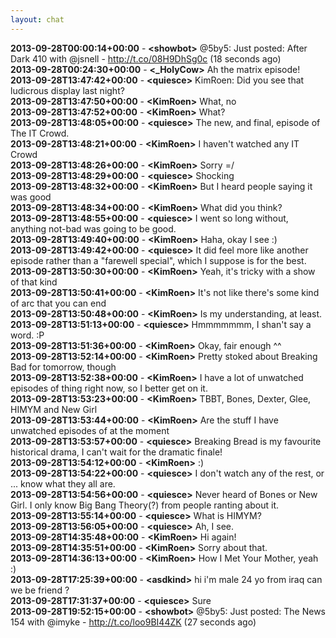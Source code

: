 ```yaml
---
layout: chat
---
```

**2013-09-28T00:00:14+00:00** - **&lt;showbot&gt;** @5by5: Just posted: After Dark 410 with @jsnell - http://t.co/08H9DhSg0c (18 seconds ago)  
**2013-09-28T00:24:30+00:00** - **&lt;_HolyCow&gt;** Ah the matrix episode!  
**2013-09-28T13:47:42+00:00** - **&lt;quiesce&gt;** KimRoen: Did you see that ludicrous display last night?  
**2013-09-28T13:47:50+00:00** - **&lt;KimRoen&gt;** What, no  
**2013-09-28T13:47:52+00:00** - **&lt;KimRoen&gt;** What?  
**2013-09-28T13:48:05+00:00** - **&lt;quiesce&gt;** The new, and final, episode of The IT Crowd.  
**2013-09-28T13:48:21+00:00** - **&lt;KimRoen&gt;** I haven't watched any IT Crowd  
**2013-09-28T13:48:26+00:00** - **&lt;KimRoen&gt;** Sorry =/  
**2013-09-28T13:48:29+00:00** - **&lt;quiesce&gt;** Shocking  
**2013-09-28T13:48:32+00:00** - **&lt;KimRoen&gt;** But I heard people saying it was good  
**2013-09-28T13:48:34+00:00** - **&lt;KimRoen&gt;** What did you think?  
**2013-09-28T13:48:55+00:00** - **&lt;quiesce&gt;** I went so long without, anything not-bad was going to be good.  
**2013-09-28T13:49:40+00:00** - **&lt;KimRoen&gt;** Haha, okay I see :)  
**2013-09-28T13:49:42+00:00** - **&lt;quiesce&gt;** It did feel more like another episode rather than a "farewell special", which I suppose is for the best.  
**2013-09-28T13:50:30+00:00** - **&lt;KimRoen&gt;** Yeah, it's tricky with a show of that kind  
**2013-09-28T13:50:41+00:00** - **&lt;KimRoen&gt;** It's not like there's some kind of arc that you can end  
**2013-09-28T13:50:48+00:00** - **&lt;KimRoen&gt;** Is my understanding, at least.  
**2013-09-28T13:51:13+00:00** - **&lt;quiesce&gt;** Hmmmmmmm, I shan't say a word. :P  
**2013-09-28T13:51:36+00:00** - **&lt;KimRoen&gt;** Okay, fair enough ^^  
**2013-09-28T13:52:14+00:00** - **&lt;KimRoen&gt;** Pretty stoked about Breaking Bad for tomorrow, though  
**2013-09-28T13:52:38+00:00** - **&lt;KimRoen&gt;** I have a lot of unwatched episodes of thing right now, so I better get on it.  
**2013-09-28T13:53:23+00:00** - **&lt;KimRoen&gt;** TBBT, Bones, Dexter, Glee, HIMYM and New Girl  
**2013-09-28T13:53:44+00:00** - **&lt;KimRoen&gt;** Are the stuff I have unwatched episodes of at the moment  
**2013-09-28T13:53:57+00:00** - **&lt;quiesce&gt;** Breaking Bread is my favourite historical drama, I can't wait for the dramatic finale!  
**2013-09-28T13:54:12+00:00** - **&lt;KimRoen&gt;** :)  
**2013-09-28T13:54:22+00:00** - **&lt;quiesce&gt;** I don't watch any of the rest, or ... know what they all are.  
**2013-09-28T13:54:56+00:00** - **&lt;quiesce&gt;** Never heard of Bones or New Girl. I only know Big Bang Theory(?) from people ranting about it.  
**2013-09-28T13:55:14+00:00** - **&lt;quiesce&gt;** What is HIMYM?  
**2013-09-28T13:56:05+00:00** - **&lt;quiesce&gt;** Ah, I see.  
**2013-09-28T14:35:48+00:00** - **&lt;KimRoen&gt;** Hi again!  
**2013-09-28T14:35:51+00:00** - **&lt;KimRoen&gt;** Sorry about that.  
**2013-09-28T14:36:13+00:00** - **&lt;KimRoen&gt;** How I Met Your Mother, yeah :)  
**2013-09-28T17:25:39+00:00** - **&lt;asdkind&gt;** hi i'm male 24 yo from iraq can we be friend ?  
**2013-09-28T17:31:37+00:00** - **&lt;quiesce&gt;** Sure  
**2013-09-28T19:52:15+00:00** - **&lt;showbot&gt;** @5by5: Just posted: The News 154 with @imyke - http://t.co/loo9BI44ZK (27 seconds ago)  
